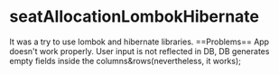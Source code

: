 # seatAllocationLombokHibernate
It was a try to use lombok and hibernate libraries. ==Problems== App doesn't work properly. User input is not reflected in DB, DB generates empty fields inside the columns&amp;rows(nevertheless, it works);
